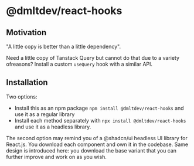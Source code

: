 # @dmltdev/react-hooks

## Motivation

"A little copy is better than a little dependency".

Need a little copy of Tanstack Query but cannot do that due to a variety ofreasons? Install a custom `useQuery` hook with a similar API.

## Installation

Two options:
- Install this as an npm package `npm install @dmltdev/react-hooks` and use it as a regular library
- Install each method separately with `npx install @dmltdev/react-hooks` and use it as a headless library.

The second option may remind you of a @shadcn/ui headless UI library for React.js. You download each component and own it in the codebase. Same design is introduced here: you download the base variant that you can further improve and work on as you wish.
